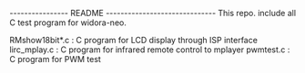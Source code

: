 ---------------- README ------------------------------
This repo. include all C test program for widora-neo.

RMshow18bit*.c    :   C program for LCD display through ISP interface
lirc_mplay.c      :   C program for infrared remote control to mplayer
pwmtest.c         :   C program for PWM test



